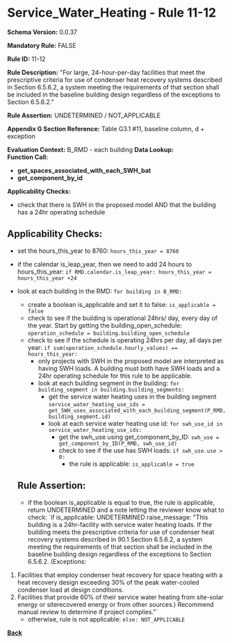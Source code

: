 # Service_Water_Heating - Rule 11-12
**Schema Version:** 0.0.37  

**Mandatory Rule:** FALSE

**Rule ID:** 11-12  

**Rule Description:** "For large, 24-hour-per-day facilities that meet the prescriptive criteria for use of condenser heat recovery systems described in Section 6.5.6.2, a system meeting the requirements of that section shall be included in the baseline building design regardless of the exceptions to Section 6.5.6.2."  

**Rule Assertion:** UNDETERMINED / NOT_APPLICABLE

**Appendix G Section Reference:** Table G3.1 #11, baseline column, d + exception

**Evaluation Context:** B_RMD - each building
**Data Lookup:**   
**Function Call:** 
- **get_spaces_associated_with_each_SWH_bat**  
- **get_component_by_id**  

**Applicability Checks:**
- check that there is SWH in the proposed model AND that the building has a 24hr operating schedule

## Applicability Checks:
- set the hours_this_year to 8760: `hours_this_year = 8760`
- if the calendar is_leap_year, then we need to add 24 hours to hours_this_year: `if RMD.calendar.is_leap_year: hours_this_year = hours_this_year +24`
- look at each building in the RMD: `for building in B_RMD:`
    - create a boolean is_applicable and set it to false: `is_applicable = false`
    - check to see if the building is operational 24hrs/ day, every day of the year.  Start by getting the building_open_schedule: `operation_schedule = building.building_open_schedule`
    - check to see if the schedule is operating 24hrs per day, all days per year: `if sum(operation_schedule.hourly_values) == hours_this_year:`
      - only projects with SWH in the proposed model are interpreted as having SWH loads.  A building must both have SWH loads and a 24hr operating schedule for this rule to be applicable.
      - look at each building segment in the building: `for building_segment in building.building_segments:`
        - get the service water heating uses in the building segment `service_water_heating_use_ids = get_SWH_uses_associated_with_each_building_segment(P_RMD, building_segment.id)`
        - look at each service water heating use id: `for swh_use_id in service_water_heating_use_ids:`
            - get the swh_use using get_component_by_ID: `swh_use = get_component_by_ID(P_RMD, swh_use_id)`
            - check to see if the use has SWH loads: `if swh_use.use > 0:`
                - the rule is applicable: `is_applicable = true`
      
    
    ## Rule Assertion:
    - if the boolean is_applicable is equal to true, the rule is applicable, return UNDETERMINED and a note letting the reviewer know what to check: `if is_applicable: UNDETERMINED raise_message: "This building is a 24hr-facility with service water heating loads. If the building meets the prescriptive criteria for use of condenser heat recovery systems described in 90.1 Section 6.5.6.2, a system meeting the requirements of that section shall be included in the baseline building design regardless of the exceptions to Section 6.5.6.2. (Exceptions:
1. Facilities that employ condenser heat recovery for space heating with a heat recovery design exceeding 30% of the peak water-cooled condenser load at design conditions.
2. Facilities that provide 60% of their service water heating from site-solar energy or siterecovered energy or from other sources.)
   Recommend manual review to determine if project complies."`
    - otherwise, rule is not applicable: `else: NOT_APPLICABLE`

**[Back](../_toc.md)**
